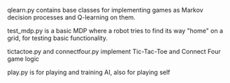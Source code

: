 qlearn.py contains base classes for implementing games as Markov decision processes and Q-learning on them.

test_mdp.py is a basic MDP where a robot tries to find its way "home" on a grid, for testing basic functionality.

tictactoe.py and connectfour.py implement Tic-Tac-Toe and Connect Four game logic

play.py is for playing and training AI, also for playing self
